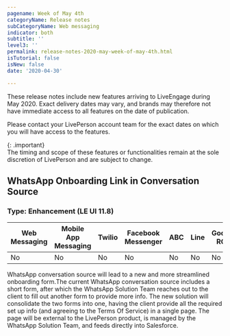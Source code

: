 ```yaml
---
pagename: Week of May 4th 
categoryName: Release notes
subCategoryName: Web messaging
indicator: both
subtitle: ''
level3: ''
permalink: release-notes-2020-may-week-of-may-4th.html
isTutorial: false
isNew: false
date: '2020-04-30'

---
```


These release notes include new features arriving to LiveEngage during May 2020. Exact delivery dates may vary, and brands may therefore not have immediate access to all features on the date of publication.

Please contact your LivePerson account team for the exact dates on which you will have access to the features.

{: .important}  
The timing and scope of these features or functionalities remain at the sole discretion of LivePerson and are subject to change.

## WhatsApp Onboarding Link in Conversation Source
### Type: Enhancement (LE UI 11.8)

<div class="tablecontainer">
<table class="releasenotes">
<thead>
<tr class="categoryrow">
<th>Web Messaging</th>
<th>Mobile App Messaging</th>
<th>Twilio</th>
<th>Facebook Messenger</th>
<th>ABC</th>
<th>Line</th>
<th>Google RCS</th>
<th>Google My Business</th>
<th>WhatsApp Business</th>
<th>CM</th>
<th>WeChat</th>
<th>Chat</th>
</tr>
</thead>
<tbody>
<tr>
<td>No</td>
<td>No</td>
<td>No</td>
<td>No</td>
<td>No</td>
<td>No</td>
<td>No</td>
<td>No</td>
<td>Yes</td>
<td>No</td>
<td>No</td>
<td>No</td>
</tr>
</tbody>
</table>
</div>

WhatsApp conversation source will lead to a new and more streamlined onboarding form.The current WhatsApp conversation source includes a short form, after which the WhatsApp Solution Team reaches out to the client to fill out another form to provide more info.
The new solution will consolidate the two forms into one, having the client provide all the required set up info (and agreeing to the Terms Of Service) in a single page.
The page will be external to the LivePerson product, is managed by the WhatsApp Solution Team, and feeds directly into Salesforce.

